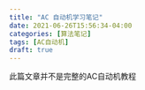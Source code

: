 ```yaml
---
title: "AC 自动机学习笔记"
date: 2021-06-26T15:56:34-04:00
categories: [算法笔记]
tags: [AC自动机]
draft: true
---
```




此篇文章并不是完整的AC自动机教程
